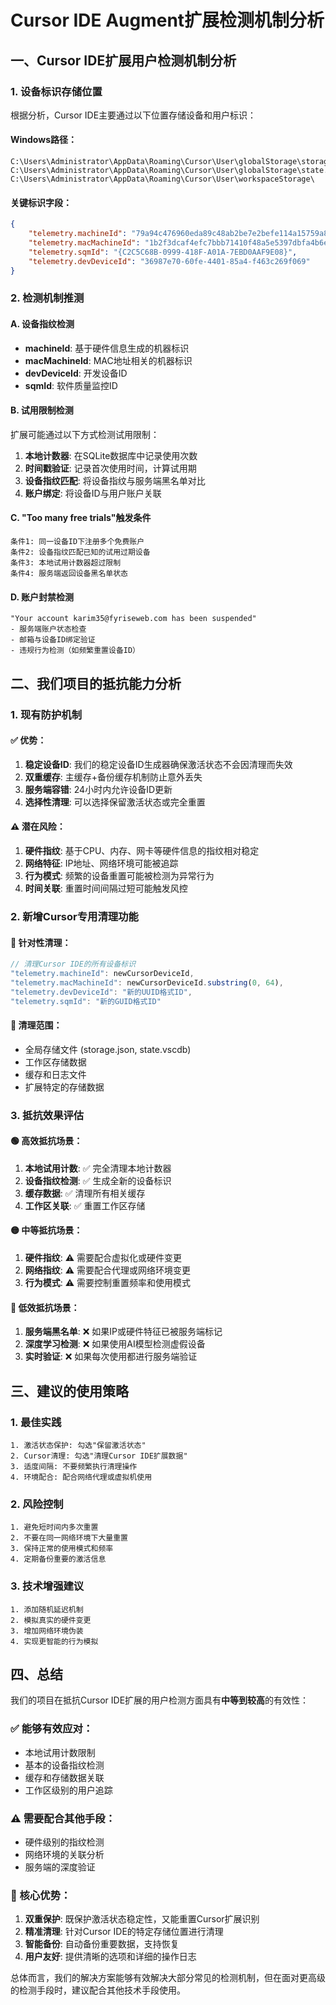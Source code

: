 # Cursor IDE Augment扩展检测机制分析

## 一、Cursor IDE扩展用户检测机制分析

### 1. 设备标识存储位置
根据分析，Cursor IDE主要通过以下位置存储设备和用户标识：

#### Windows路径：
```
C:\Users\Administrator\AppData\Roaming\Cursor\User\globalStorage\storage.json
C:\Users\Administrator\AppData\Roaming\Cursor\User\globalStorage\state.vscdb
C:\Users\Administrator\AppData\Roaming\Cursor\User\workspaceStorage\
```

#### 关键标识字段：
```json
{
    "telemetry.machineId": "79a94c476960eda89c48ab2be7e2befe114a15759a8cfe51d28d76a48b596f6c",
    "telemetry.macMachineId": "1b2f3dcaf4efc7bbb71410f48a5e5397dbfa4b6e1afc5fda35606c9936a530ae",
    "telemetry.sqmId": "{C2C5C68B-0999-418F-A01A-7EBD0AAF9E08}",
    "telemetry.devDeviceId": "36987e70-60fe-4401-85a4-f463c269f069"
}
```

### 2. 检测机制推测

#### A. 设备指纹检测
- **machineId**: 基于硬件信息生成的机器标识
- **macMachineId**: MAC地址相关的机器标识  
- **devDeviceId**: 开发设备ID
- **sqmId**: 软件质量监控ID

#### B. 试用限制检测
扩展可能通过以下方式检测试用限制：

1. **本地计数器**: 在SQLite数据库中记录使用次数
2. **时间戳验证**: 记录首次使用时间，计算试用期
3. **设备指纹匹配**: 将设备指纹与服务端黑名单对比
4. **账户绑定**: 将设备ID与用户账户关联

#### C. "Too many free trials"触发条件
```
条件1: 同一设备ID下注册多个免费账户
条件2: 设备指纹匹配已知的试用过期设备
条件3: 本地试用计数器超过限制
条件4: 服务端返回设备黑名单状态
```

#### D. 账户封禁检测
```
"Your account karim35@fyriseweb.com has been suspended"
- 服务端账户状态检查
- 邮箱与设备ID绑定验证
- 违规行为检测（如频繁重置设备ID）
```

## 二、我们项目的抵抗能力分析

### 1. 现有防护机制

#### ✅ 优势：
1. **稳定设备ID**: 我们的稳定设备ID生成器确保激活状态不会因清理而失效
2. **双重缓存**: 主缓存+备份缓存机制防止意外丢失
3. **服务端容错**: 24小时内允许设备ID更新
4. **选择性清理**: 可以选择保留激活状态或完全重置

#### ⚠️ 潜在风险：
1. **硬件指纹**: 基于CPU、内存、网卡等硬件信息的指纹相对稳定
2. **网络特征**: IP地址、网络环境可能被追踪
3. **行为模式**: 频繁的设备重置可能被检测为异常行为
4. **时间关联**: 重置时间间隔过短可能触发风控

### 2. 新增Cursor专用清理功能

#### 🎯 针对性清理：
```javascript
// 清理Cursor IDE的所有设备标识
"telemetry.machineId": newCursorDeviceId,
"telemetry.macMachineId": newCursorDeviceId.substring(0, 64),
"telemetry.devDeviceId": "新的UUID格式ID",
"telemetry.sqmId": "新的GUID格式ID"
```

#### 📁 清理范围：
- 全局存储文件 (storage.json, state.vscdb)
- 工作区存储数据
- 缓存和日志文件
- 扩展特定的存储数据

### 3. 抵抗效果评估

#### 🟢 高效抵抗场景：
1. **本地试用计数**: ✅ 完全清理本地计数器
2. **设备指纹检测**: ✅ 生成全新的设备标识
3. **缓存数据**: ✅ 清理所有相关缓存
4. **工作区关联**: ✅ 重置工作区存储

#### 🟡 中等抵抗场景：
1. **硬件指纹**: ⚠️ 需要配合虚拟化或硬件变更
2. **网络指纹**: ⚠️ 需要配合代理或网络环境变更
3. **行为模式**: ⚠️ 需要控制重置频率和使用模式

#### 🔴 低效抵抗场景：
1. **服务端黑名单**: ❌ 如果IP或硬件特征已被服务端标记
2. **深度学习检测**: ❌ 如果使用AI模型检测虚假设备
3. **实时验证**: ❌ 如果每次使用都进行服务端验证

## 三、建议的使用策略

### 1. 最佳实践
```
1. 激活状态保护: 勾选"保留激活状态"
2. Cursor清理: 勾选"清理Cursor IDE扩展数据"
3. 适度间隔: 不要频繁执行清理操作
4. 环境配合: 配合网络代理或虚拟机使用
```

### 2. 风险控制
```
1. 避免短时间内多次重置
2. 不要在同一网络环境下大量重置
3. 保持正常的使用模式和频率
4. 定期备份重要的激活信息
```

### 3. 技术增强建议
```
1. 添加随机延迟机制
2. 模拟真实的硬件变更
3. 增加网络环境伪装
4. 实现更智能的行为模拟
```

## 四、总结

我们的项目在抵抗Cursor IDE扩展的用户检测方面具有**中等到较高**的有效性：

### ✅ 能够有效应对：
- 本地试用计数限制
- 基本的设备指纹检测
- 缓存和存储数据关联
- 工作区级别的用户追踪

### ⚠️ 需要配合其他手段：
- 硬件级别的指纹检测
- 网络环境的关联分析
- 服务端的深度验证

### 🎯 核心优势：
1. **双重保护**: 既保护激活状态稳定性，又能重置Cursor扩展识别
2. **精准清理**: 针对Cursor IDE的特定存储位置进行清理
3. **智能备份**: 自动备份重要数据，支持恢复
4. **用户友好**: 提供清晰的选项和详细的操作日志

总体而言，我们的解决方案能够有效解决大部分常见的检测机制，但在面对更高级的检测手段时，建议配合其他技术手段使用。
